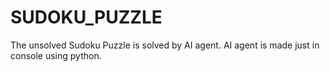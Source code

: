 # SUDOKU_PUZZLE
The unsolved Sudoku Puzzle is solved by AI agent. 
AI agent is made just in console using python.
